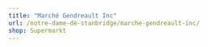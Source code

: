 ```yaml
---
title: "Marché Gendreault Inc"
url: /notre-dame-de-stanbridge/marche-gendreault-inc/
shop: Supermarkt
---
```

